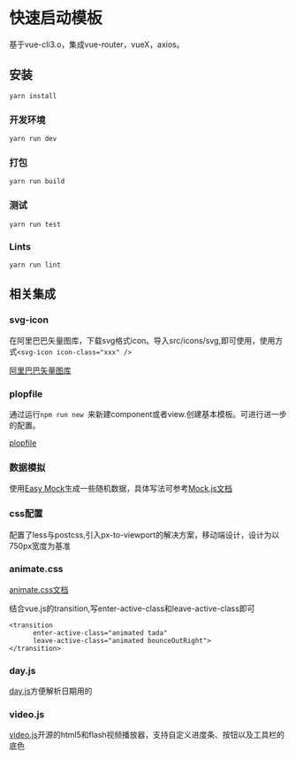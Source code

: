 # 快速启动模板

基于vue-cli3.o，集成vue-router，vueX，axios。

## 安装
```
yarn install
```

### 开发环境
```
yarn run dev
```

### 打包
```
yarn run build
```

### 测试
```
yarn run test
```

### Lints
```
yarn run lint
```

## 相关集成

### svg-icon

在阿里巴巴矢量图库，下载svg格式icon。导入src/icons/svg,即可使用，使用方式`<svg-icon icon-class="xxx" />`

[阿里巴巴矢量图库](https://www.iconfont.cn/)

### plopfile

通过运行`npm run new `来新建component或者view.创建基本模板。可进行进一步的配置。

[plopfile](https://github.com/amwmedia/plop)

### 数据模拟

使用[Easy Mock](https://easy-mock.com/)生成一些随机数据，具体写法可参考[Mock.js文档](http://mockjs.com/examples.html)

### css配置

配置了less与postcss,引入px-to-viewport的解决方案，移动端设计，设计为以750px宽度为基准

### animate.css

[animate.css文档](https://daneden.github.io/animate.css/)

结合vue.js的transition,写enter-active-class和leave-active-class即可
```
<transition
      enter-active-class="animated tada"
      leave-active-class="animated bounceOutRight">
</transition>
```

### day.js

[day.js](https://github.com/iamkun/dayjs/blob/dev/docs/zh-cn/README.zh-CN.md)方便解析日期用的

### video.js 

[video.js](https://github.com/videojs/video.js)开源的html5和flash视频播放器，支持自定义进度条、按钮以及工具栏的底色